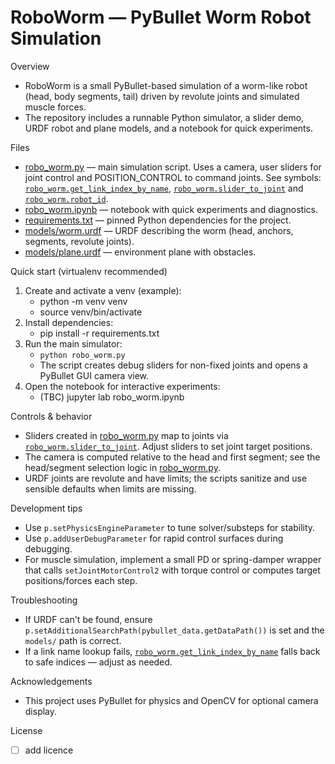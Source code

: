# RoboWorm — PyBullet Worm Robot Simulation

Overview
- RoboWorm is a small PyBullet-based simulation of a worm-like robot (head, body segments, tail) driven by revolute joints and simulated muscle forces.
- The repository includes a runnable Python simulator, a slider demo, URDF robot and plane models, and a notebook for quick experiments.

Files
- [robo_worm.py](robo_worm.py) — main simulation script. Uses a camera, user sliders for joint control and POSITION_CONTROL to command joints. See symbols: [`robo_worm.get_link_index_by_name`](robo_worm.py), [`robo_worm.slider_to_joint`](robo_worm.py) and [`robo_worm.robot_id`](robo_worm.py).
- [robo_worm.ipynb](robo_worm.ipynb) — notebook with quick experiments and diagnostics.
- [requirements.txt](requirements.txt) — pinned Python dependencies for the project.
- [models/worm.urdf](models/worm.urdf) — URDF describing the worm (head, anchors, segments, revolute joints).
- [models/plane.urdf](models/plane.urdf) — environment plane with obstacles.

Quick start (virtualenv recommended)
1. Create and activate a venv (example):
   - python -m venv venv
   - source venv/bin/activate
2. Install dependencies:
   - pip install -r requirements.txt
3. Run the main simulator:
   - `python robo_worm.py`
   - The script creates debug sliders for non-fixed joints and opens a PyBullet GUI camera view.
4. Open the notebook for interactive experiments:
   - (TBC) jupyter lab robo_worm.ipynb

Controls & behavior
- Sliders created in [robo_worm.py](robo_worm.py) map to joints via [`robo_worm.slider_to_joint`](robo_worm.py). Adjust sliders to set joint target positions.
- The camera is computed relative to the head and first segment; see the head/segment selection logic in [robo_worm.py](robo_worm.py).
- URDF joints are revolute and have limits; the scripts sanitize and use sensible defaults when limits are missing.

Development tips
- Use `p.setPhysicsEngineParameter` to tune solver/substeps for stability.
- Use `p.addUserDebugParameter` for rapid control surfaces during debugging.
- For muscle simulation, implement a small PD or spring-damper wrapper that calls `setJointMotorControl2` with torque control or computes target positions/forces each step.

Troubleshooting
- If URDF can't be found, ensure `p.setAdditionalSearchPath(pybullet_data.getDataPath())` is set and the `models/` path is correct.
- If a link name lookup fails, [`robo_worm.get_link_index_by_name`](robo_worm.py) falls back to safe indices — adjust as needed.

Acknowledgements
- This project uses PyBullet for physics and OpenCV for optional camera display.

License
- [ ] add licence